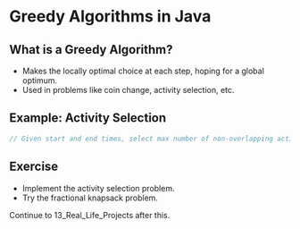 # Greedy Algorithms in Java

## What is a Greedy Algorithm?
- Makes the locally optimal choice at each step, hoping for a global optimum.
- Used in problems like coin change, activity selection, etc.

## Example: Activity Selection
```java
// Given start and end times, select max number of non-overlapping activities
```

## Exercise
- Implement the activity selection problem.
- Try the fractional knapsack problem.

Continue to 13_Real_Life_Projects after this.
